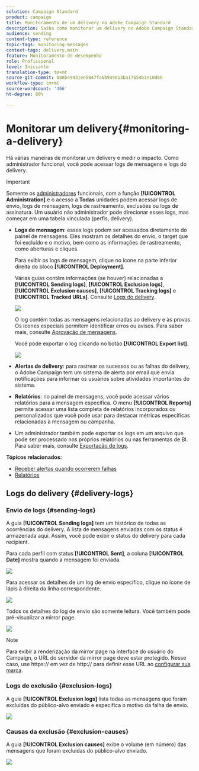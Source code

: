 ```yaml
---
solution: Campaign Standard
product: campaign
title: Monitoramento de um delivery no Adobe Campaign Standard
description: Saiba como monitorar um delivery no Adobe Campaign Standard.
audience: sending
content-type: reference
topic-tags: monitoring-messages
context-tags: delivery,main
feature: Monitoramento de desempenho
role: Profissional
level: Iniciante
translation-type: tm+mt
source-git-commit: 088b49931ee5047fa6b949813ba17654b1e10d60
workflow-type: tm+mt
source-wordcount: '466'
ht-degree: 88%

---
```



# Monitorar um delivery{#monitoring-a-delivery}

Há várias maneiras de monitorar um delivery e medir o impacto. Como administrador funcional, você pode acessar logs de mensagens e logs do delivery.

>[!IMPORTANT]
>
>Somente os [administradores](../../administration/using/users-management.md#functional-administrators) funcionais, com a função **[!UICONTROL Administration]** e o acesso a **Todas** unidades podem acessar logs de envio, logs de mensagem, logs de rastreamento, exclusões ou logs de assinatura. Um usuário não administrador pode direcionar esses logs, mas começar em uma tabela vinculada (perfis, delivery).

* **Logs de mensagem**: esses logs podem ser acessados diretamente do painel de mensagens. Eles mostram os detalhes do envio, o target que foi excluído e o motivo, bem como as informações de rastreamento, como aberturas e cliques.

   Para exibir os logs de mensagem, clique no ícone na parte inferior direita do bloco **[!UICONTROL Deployment]**.

   Várias guias contêm informações (se houver) relacionadas a **[!UICONTROL Sending logs]**, **[!UICONTROL Exclusion logs]**, **[!UICONTROL Exclusion causes]**, **[!UICONTROL Tracking logs]** e **[!UICONTROL Tracked URLs]**. Consulte [Logs do delivery](#delivery-logs).

   ![](assets/sending_delivery1.png)

   O log contém todas as mensagens relacionadas ao delivery e às provas. Os ícones especiais permitem identificar erros ou avisos. Para saber mais, consulte [Aprovação de mensagens](../../sending/using/previewing-messages.md).

   Você pode exportar o log clicando no botão **[!UICONTROL Export list]**.

   ![](assets/sending_delivery2.png)

* **Alertas de delivery**: para rastrear os sucessos ou as falhas do delivery, o Adobe Campaign tem um sistema de alerta por email que envia notificações para informar os usuários sobre atividades importantes do sistema.
* **Relatórios**: no painel de mensagens, você pode acessar vários relatórios para a mensagem específica. O menu **[!UICONTROL Reports]** permite acessar uma lista completa de relatórios incorporados ou personalizados que você pode usar para destacar métricas específicas relacionadas à mensagem ou campanha.
* Um administrador também pode exportar os logs em um arquivo que pode ser processado nos próprios relatórios ou nas ferramentas de BI. Para saber mais, consulte [Exportação de logs](../../automating/using/exporting-logs.md).

**Tópicos relacionados:**

* [Receber alertas quando ocorrerem falhas](../../sending/using/receiving-alerts-when-failures-happen.md)
* [Relatórios](../../reporting/using/about-dynamic-reports.md)

## Logs do delivery {#delivery-logs}

### Envio de logs {#sending-logs}

A guia **[!UICONTROL Sending logs]** tem um histórico de todas as ocorrências do delivery. A lista de mensagens enviadas com os status é armazenada aqui. Assim, você pode exibir o status do delivery para cada recipient.

Para cada perfil com status **[!UICONTROL Sent]**, a coluna **[!UICONTROL Date]** mostra quando a mensagem foi enviada.

![](assets/sending_delivery3.png)

Para acessar os detalhes de um log de envio específico, clique no ícone de lápis à direita da linha correspondente.

![](assets/sending_access-sending-log.png)

Todos os detalhes do log de envio são somente leitura. Você também pode pré-visualizar a mirror page.

![](assets/sending_sending-log.png)

>[!NOTE]
>
>Para exibir a renderização da mirror page na interface do usuário do Campaign, o URL do servidor da mirror page deve estar protegido. Nesse caso, use https:// em vez de http:// para definir esse URL ao [configurar sua marca](../../administration/using/branding.md#configuring-and-using-brands).

### Logs de exclusão {#exclusion-logs}

A guia **[!UICONTROL Exclusion logs]** lista todas as mensagens que foram excluídas do público-alvo enviado e especifica o motivo da falha de envio.

![](assets/sending_delivery4.png)

### Causas da exclusão {#exclusion-causes}

A guia **[!UICONTROL Exclusion causes]** exibe o volume (em número) das mensagens que foram excluídas do público-alvo enviado.

![](assets/sending_delivery5.png)
